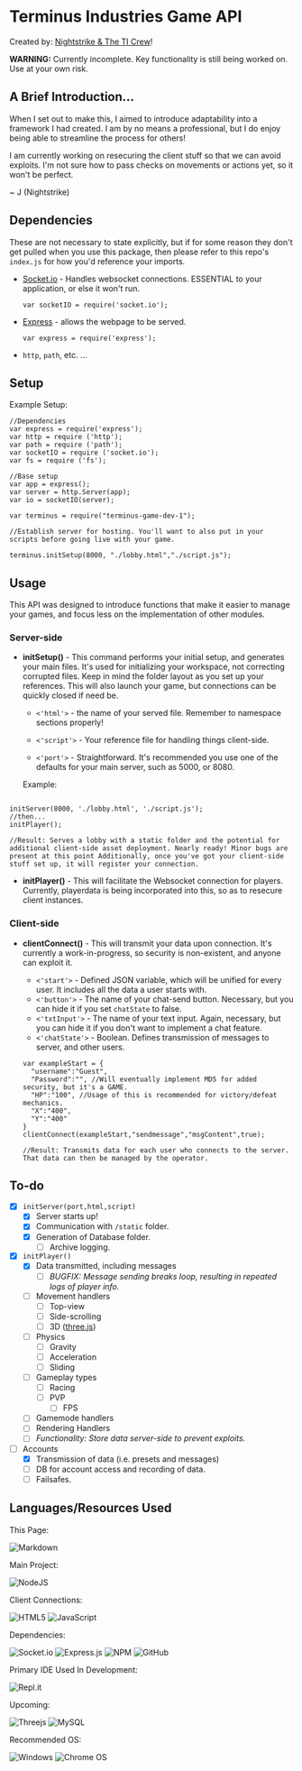 # Terminus Industries Game API
Created by: [Nightstrike & The TI Crew](https://www.nightstrike.wixsite.com/terminus-industries)!

**WARNING:** Currently incomplete. Key functionality is still being worked on. Use at your own risk.
## A Brief Introduction...
When I set out to make this, I aimed to introduce adaptability into a framework I had created. I am by no means a professional, but I do enjoy being able to streamline the process for others!

I am currently working on resecuring the client stuff so that we can avoid exploits. I'm not sure how to pass checks on movements or actions yet, so it won't be perfect.

~ J (Nightstrike)

## Dependencies

These are not necessary to state explicitly, but if for some reason they don't get pulled when you use this package, then please refer to this repo's `index.js` for how you'd reference your imports.

* [Socket.io](https://socket.io) - Handles websocket connections. ESSENTIAL to your application, or else it won't run.
  ```node
  var socketIO = require('socket.io');
  ```
* [Express](https://expressjs.com/) - allows the webpage to be served.
  ```node
  var express = require('express');
  ```
* `http`, `path`, etc. ...

## Setup



Example Setup:
```node
//Dependencies
var express = require('express');
var http = require ('http');
var path = require ('path');
var socketIO = require ('socket.io');
var fs = require ('fs');

//Base setup
var app = express();
var server = http.Server(app);
var io = socketIO(server);

var terminus = require("terminus-game-dev-1");

//Establish server for hosting. You'll want to also put in your scripts before going live with your game.

terminus.initSetup(8000, "./lobby.html","./script.js");

```

## Usage
This API was designed to introduce functions that make it easier to manage your games, and focus less on the implementation of other modules. 

### Server-side

* **initSetup()** - This command performs your initial setup, and generates your main files. It's used for initializing your workspace, not correcting corrupted files. Keep in mind the folder layout as you set up your references. This will also launch your game, but connections can be quickly closed if need be.
 
  * `<'html'>` - the name of your served file. Remember to namespace sections properly!

  * `<'script'>` - Your reference file for handling things client-side.

  * `<'port'>` - Straightforward. It's recommended you use one of the defaults for your main server, such as 5000, or 8080.



  Example:
```node 

initServer(8000, './lobby.html', './script.js');
//then...
initPlayer();

//Result: Serves a lobby with a static folder and the potential for additional client-side asset deployment. Nearly ready! Minor bugs are present at this point Additionally, once you've got your client-side stuff set up, it will register your connection.

```

* **initPlayer()** - This will facilitate the Websocket connection for players. Currently, playerdata is being incorporated into this, so as to resecure client instances.

### Client-side

* **clientConnect()** - This will transmit your data upon connection. It's currently a work-in-progress, so security is non-existent, and anyone can exploit it.
  * `<'start'>` - Defined JSON variable, which will be unified for every user. It includes all the data a user starts with.
  * `<'button'>` - The name of your chat-send button. Necessary, but you can hide it if you set `chatState` to false.
  * `<'txtInput'>` - The name of your text input. Again, necessary, but you can hide it if you don't want to implement a chat feature.
  * `<'chatState'>` - Boolean. Defines transmission of messages to server, and other users.

  ```node
  var exampleStart = {
    "username":"Guest",
    "Password":"", //Will eventually implement MD5 for added security, but it's a GAME. 
    "HP":"100", //Usage of this is recommended for victory/defeat mechanics.
    "X":"400",
    "Y":"400"
  }
  clientConnect(exampleStart,"sendmessage","msgContent",true);

  //Result: Transmits data for each user who connects to the server. That data can then be managed by the operator.

  ```


## To-do
* [X] `initServer(port,html,script)`
  * [X] Server starts up!
  * [X] Communication with `/static` folder.
  * [X] Generation of Database folder.
    * [ ] Archive logging.
* [X] `initPlayer()`
  * [X] Data transmitted, including messages
    * [ ] *BUGFIX: Message sending breaks loop, resulting in repeated logs of player info.*
  * [ ] Movement handlers
    * [ ] Top-view
    * [ ] Side-scrolling
    * [ ] 3D ([three.js](https://threejs.org))
  * [ ] Physics
    * [ ] Gravity
    * [ ] Acceleration
    * [ ] Sliding
  * [ ] Gameplay types
    * [ ] Racing
    * [ ] PVP
      * [ ] FPS
  * [ ] Gamemode handlers
  * [ ] Rendering Handlers
  * [ ] *Functionality: Store data server-side to prevent exploits.*
* [ ] Accounts
  * [X] Transmission of data (i.e. presets and messages)
  * [ ] DB for account access and recording of data.
  * [ ] Failsafes.

## Languages/Resources Used
This Page:

![Markdown](https://img.shields.io/badge/markdown-%23000000.svg?style=for-the-badge&logo=markdown&logoColor=white)

Main Project:

![NodeJS](https://img.shields.io/badge/node.js-6DA55F?style=for-the-badge&logo=node.js&logoColor=white)

Client Connections:

![HTML5](https://img.shields.io/badge/html5-%23E34F26.svg?style=for-the-badge&logo=html5&logoColor=white)
![JavaScript](https://img.shields.io/badge/javascript-%23323330.svg?style=for-the-badge&logo=javascript&logoColor=%23F7DF1E)

Dependencies:

![Socket.io](https://img.shields.io/badge/Socket.io-black?style=for-the-badge&logo=socket.io&badgeColor=010101)
![Express.js](https://img.shields.io/badge/express.js-%23404d59.svg?style=for-the-badge&logo=express&logoColor=%2361DAFB)
![NPM](https://img.shields.io/badge/NPM-%23000000.svg?style=for-the-badge&logo=npm&logoColor=white)
![GitHub](https://img.shields.io/badge/github-%23121011.svg?style=for-the-badge&logo=github&logoColor=white)

Primary IDE Used In Development:

![Repl.it](https://img.shields.io/badge/Repl.it-%230D101E.svg?style=for-the-badge&logo=replit&logoColor=white)

Upcoming:

![Threejs](https://img.shields.io/badge/threejs-black?style=for-the-badge&logo=three.js&logoColor=white)
![MySQL](https://img.shields.io/badge/mysql-%2300f.svg?style=for-the-badge&logo=mysql&logoColor=white)

Recommended OS:

![Windows](https://img.shields.io/badge/Windows-0078D6?style=for-the-badge&logo=windows&logoColor=white)
![Chrome OS](https://img.shields.io/badge/chrome%20os-3d89fc?style=for-the-badge&logo=google%20chrome&logoColor=white)
